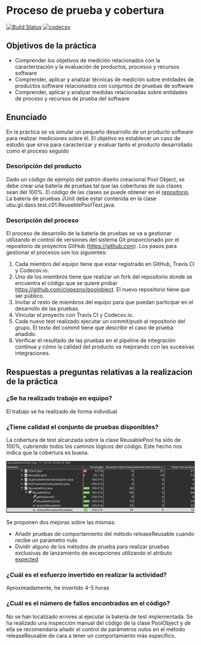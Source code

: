 # Proceso de prueba y cobertura
[![Build Status](https://travis-ci.org/lfx1001/poolobject.svg?branch=master)](https://travis-ci.org/lfx1001/poolobject)
[![codecov](https://codecov.io/gh/lfx1001/poolobject/branch/master/graph/badge.svg)](https://codecov.io/gh/lfx1001/poolobject)
## Objetivos de la práctica
* Comprender los objetivos de medición relacionados con la caracterización y la evaluación de
productos, procesos y recursos software
* Comprender, aplicar y analizar técnicas de medición sobre entidades de productos software
relacionados con conjuntos de pruebas de software
* Comprender, aplicar y analizar medidas relacionadas sobre entidades de proceso y recursos de
prueba del software

## Enunciado
En la práctica se va simular un pequeño desarrollo de un producto software para realizar mediciones sobre él.
El objetivo es establecer un caso de estudio que sirva para caracterizar y evaluar tanto el producto
desarrollado como el proceso seguido
### Descripción del producto
Dado un código de ejemplo del patrón diseño creacional Pool Object, se debe crear una batería de pruebas tal
que las coberturas de sus clases sean del 100%. El código de las clases se puede obtener en el 
[repositorio](https://github.com/clopezno/poolobject).
La batería de pruebas JUnit debe estar contenida en la clase
ubu.gii.dass.test.c01.ReuseblePoolTest.java.
### Descripción del proceso
El proceso de desarrollo de la batería de pruebas se va a gestionar utilizando el control de versiones del
sistema Git proporcionado por el repositorio de proyectos GitHub (https://github.com).
Los pasos para gestionar el procesos son los siguientes:
1. Cada miembro del equipo tiene que estar registrado en GitHub, Travis CI y Codecov.io.
2. Uno de los miembros tiene que realizar un fork del repositorio donde se encuentra el código que se
quiere probar https://github.com/clopezno/poolobject. El nuevo repositorio tiene que ser público.
3. Invitar al resto de miembros del equipo para que puedan participar en el desarrollo de las pruebas.
4. Vincular el proyecto con Travis CI y Codecov.io.
5. Cada nuevo test realizado ejecutar un commit/push al repositorio del grupo. El texto del commit tiene
que describir el caso de prueba añadido.
6. Verificar el resultado de las pruebas en el pipeline de integración continua y cómo la calidad del
producto va mejorando con las sucesivas integraciones.

## Respuestas a preguntas relativas a la realizacion de la práctica

### ¿Se ha realizado trabajo en equipo?

El trabajo se ha realizado de forma individual

### ¿Tiene calidad el conjunto de pruebas disponibles?

La cobertura de test alcanzada sobre la clase ReusablePool ha sido de 100%, cubriendo 
todos los caminos lógicos del código. Este hecho nos indica que la cobertura es buena.

![Cobertura Final](/images/3_releaseReusableTest.png)

Se proponen dos mejoras sobre las mismas:
* Añadir pruebas de comportamiento del método releaseReusable cuando recibe un parámetro nulo
* Dividir alguno de los métodos de prueba para realizar pruebas exclusivas de lanzamiento
de excepciones utilizando el atributo [expected](https://junit.org/junit4/faq.html#atests_7)  

### ¿Cuál es el esfuerzo invertido en realizar la actividad?

Aproximadamente, he invertido 4-5 horas

### ¿Cuál es el número de fallos encontrados en el código?

No se han localizado errores al ejecutar la batería de test implementada.
Se ha realizado una inspección manual del código de la clase PoolObject y
de ella se recomendaría añadir el control de parámetros nulos en el método 
releaseReusable de cara a tener un comportamiento más específico.
 
